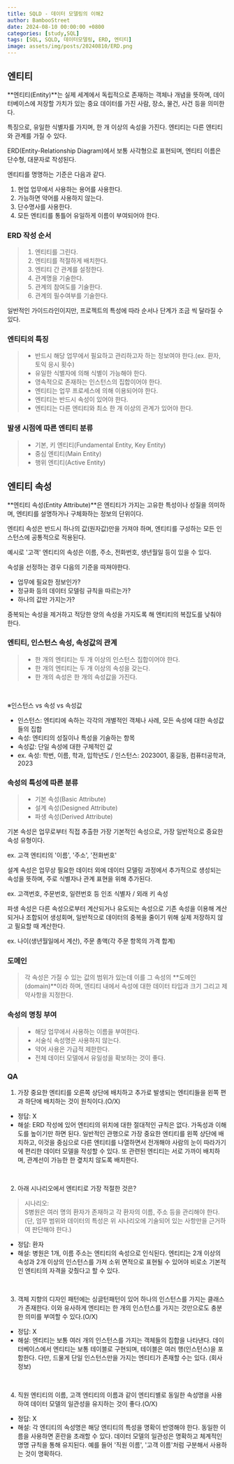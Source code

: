 ```yaml
---
title: SQLD - 데이터 모델링의 이해2
author: BambooStreet
date: 2024-08-10 00:00:00 +0800
categories: [study,SQL]
tags: [SQL, SQLD, 데이터모델링, ERD, 엔티티]
image: assets/img/posts/20240810/ERD.png
---
```


## 엔티티

**엔티티(Entity)**는 실제 세계에서 독립적으로 존재하는 객체나 개념을 뜻하며, 데이터베이스에 저장할 가치가 있는 중요 데이터를 가진 사람, 장소, 물건, 사건 등을 의미한다.

특징으로, 유일한 식별자를 가지며, 한 개 이상의 속성을 가진다. 엔티티는 다른 엔티티와 관계를 가질 수 있다.

ERD(Entity-Relationship Diagram)에서 보통 사각형으로 표현되며, 엔티티 이름은 단수형, 대문자로 작성된다.

엔티티를 명명하는 기준은 다음과 같다.
1. 현업 업무에서 사용하는 용어를 사용한다.
2. 가능하면 약어를 사용하지 않는다.
3. 단수명사를 사용한다.
4. 모든 엔티티를 통틀어 유일하게 이름이 부여되어야 한다.



### ERD 작성 순서
> 1. 엔티티를 그린다.
> 2. 엔티티를 적절하게 배치한다.
> 3. 엔티티 간 관계를 설정한다.
> 4. 관계명을 기술한다.
> 5. 관계의 참여도를 기술한다.
> 6. 관계의 필수여부를 기술한다.

일반적인 가이드라인이지만, 프로젝트의 특성에 따라 순서나 단계가 조금 씩 달라질 수 있다.


### 엔티티의 특징
>* 반드시 해당 업무에서 필요하고 관리하고자 하는 정보여야 한다.(ex. 환자, 토익 응시 횟수)
>* 유일한 식별자에 의해 식별이 가능해야 한다.
>* 영속적으로 존재하는 인스턴스의 집합이어야 한다.
>* 엔티티는 업무 프로세스에 의해 이용되어야 한다.
>* 엔티티는 반드시 속성이 있어야 한다.
>* 엔티티는 다른 엔티티와 최소 한 개 이상의 관계가 있어야 한다.



### 발생 시점에 따른 엔티티 분류
> * 기본, 키 엔티티(Fundamental Entity, Key Entity)
> * 중심 엔티티(Main Entity)
> * 행위 엔티티(Active Entity)


## 엔티티 속성

**엔티티 속성(Entity Attribute)**은 엔티티가 가지는 고유한 특성이나 성질을 의미하며, 엔티티를 설명하거나 구체화하는 정보의 단위이다.

엔티티 속성은 반드시 하나의 값(원자값)만을 가져야 하며, 엔티티를 구성하는 모든 인스턴스에 공통적으로 적용된다.

예시로 '고객' 엔티티의 속성은 이름, 주소, 전화번호, 생년월일 등이 있을 수 있다.

속성을 선정하는 경우 다음의 기준을 따져야한다.
* 업무에 필요한 정보인가?
* 정규화 등의 데이터 모델링 규칙을 따르는가?
* 하나의 값만 가지는가?

중복되는 속성을 제거하고 적당한 양의 속성을 가지도록 해 엔티티의 복잡도를 낮춰야 한다.

### 엔티티, 인스턴스 속성, 속성값의 관계
> * 한 개의 엔티티는 두 개 이상의 인스턴스 집합이어야 한다.
> * 한 개의 엔티티는 두 개 이상의 속성을 갖는다.
> * 한 개의 속성은 한 개의 속성값을 가진다.


<br>

※인스턴스 vs 속성 vs 속성값 
* 인스턴스: 엔티티에 속하는 각각의 개별적인 객체나 사례, 모든 속성에 대한 속성값들의 집합
* 속성: 엔티티의 성질이나 특성을 기술하는 항목
* 속성값: 단일 속성에 대한 구체적인 값
* ex. 속성: 학번, 이름, 학과, 입학년도 / 인스턴스: 2023001, 홍길동, 컴퓨터공학과, 2023 


### 속성의 특성에 따른 분류
> * 기본 속성(Basic Attribute)
> * 설계 속성(Designed Attribute)
> * 파생 속성(Derived Attribute)

기본 속성은 업무로부터 직접 추출한 가장 기본적인 속성으로, 가장 일반적으로 중요한 속성 유형이다.

ex. 고객 엔티티의 '이름', '주소', '전화번호'

설계 속성은 업무상 필요한 데이터 외에 데이터 모델링 과정에서 추가적으로 생성되는 속성을 뜻하며, 주로 식별자나 관계 표현을 위해 추가된다.

ex. 고객번호, 주문번호, 일련번호 등 인조 식별자 / 외래 키 속성

파생 속성은 다른 속성으로부터 계산되거나 유도되는 속성으로 기존 속성을 이용해 계산되거나 조합되어 생성회며, 일반적으로 데이터의 중복을 줄이기 위해 실제 저장하지 않고 필요할 때 계산한다.

ex. 나이(생년월일에서 계산), 주문 총액(각 주문 항목의 가격 합계)

### 도메인
> 각 속성은 가질 수 있는 값의 범위가 있는데 이를 그 속성의 **도메인(domain)**이라 하며, 엔티티 내에서 속성에 대한 데이터 타입과 크기 그리고 제약사항을 지정한다.


### 속성의 명칭 부여
> * 해당 업무에서 사용하는 이름을 부여한다.
> * 서술식 속성명은 사용하지 않는다.
> * 약어 사용은 가급적 제한한다.
> * 전체 데이터 모델에서 유일성을 확보하는 것이 좋다.



### QA
1. 가장 중요한 엔티티를 오른쪽 상단에 배치하고 추가로 발생되는 엔티티들을 왼쪽 편과 하단에 배치하는 것이 원칙이다.(O/X)

* 정답: X
* 해설: ERD 작성에 있어 엔티티의 위치에 대한 절대적인 규칙은 없다. 가독성과 이해도를 높이기만 하면 된다. 일반적인 관행으로 가장 중요한 엔티티를 왼쪽 상단에 배치하고, 이것을 중심으로 다른 엔티티를 나열하면서 전개해야 사람의 눈이 따라가기에 편리한 데이터 모델을 작성할 수 있다. 또 관련된 엔티티는 서로 가까이 배치하며, 관계선이 가능한 한 곂치치 않도록 배치한다.

<br>


2. 아래 시나리오에서 엔티티로 가장 적절한 것은?
> 시나리오: \
> S병원은 여러 명의 환자가 존재하고 각 환자의 이름, 주소 등을
 관리해야 한다. (단, 엄무 범위와 데이터의 특성은 위 시나리오에 기술되어 있는 사항만을 근거하여 판단해야 한다.)


* 정답: 환자
* 해설: 병원은 1개, 이름 주소는 엔티티의 속성으로 인식된다. 엔티티는 2개 이상의 속성과 2개 이상의 인스턴스를 가져 소위 면적으로 표현될 수 있어야 비로소 기본적인 엔티티의 자격을 갖췄다고 할 수 있다.

<br>

3. 객체 지향의 디자인 패턴에는 싱글턴패턴이 있어 하나의 인스턴스를 가지는 클래스가 존재한다. 이와 유사하게 엔티티는 한 개의 인스턴스를 가지는 것만으로도 충분한 의미를 부여할 수 있다.(O/X)

* 정답: X
* 해설: 엔티티는 보통 여러 개의 인스턴스를 가지는 객체들의 집합을 나타낸다. 데이터베이스에서 엔티티는 보통 테이블로 구현되며, 테이블은 여러 행(인스턴스)을 포함한다. 다만, 드물게 단일 인스턴스만을 가지는 엔티티가 존재할 수는 있다. (회사 정보)

<br>

4. 직원 엔티티의 이름, 고객 엔티티의 이름과 같이 엔티티별로 동일한 속성명을 사용하여 데이터 모델의 일관성을 유지하는 것이 좋다.(O/X)

* 정답: X
* 해설: 각 엔티티의 속성명은 해당 엔티티의 특성을 명확이 반영해야 한다. 동일한 이름을 사용하면 혼란을 초래할 수 있다. 
데이터 모델의 일관성은 명확하고 체계적인 명명 규칙을 통해 유지된다. 예를 들어 '직원 이름', '고객 이름'처럼 구분해서 사용하는 것이 명확하다. 


